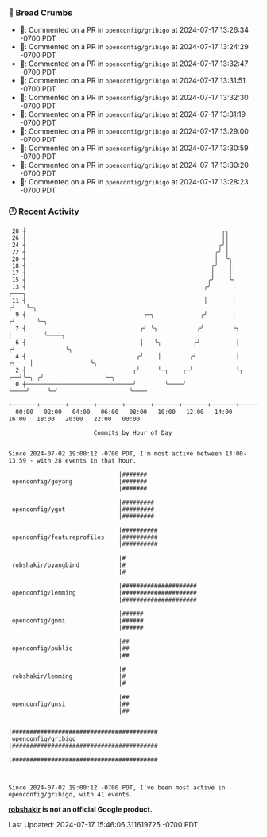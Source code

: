### 🍞 Bread Crumbs

 * 💬: Commented on a PR in  `openconfig/gribigo` at 2024-07-17 13:26:34 -0700 PDT
 * 💬: Commented on a PR in  `openconfig/gribigo` at 2024-07-17 13:24:29 -0700 PDT
 * 💬: Commented on a PR in  `openconfig/gribigo` at 2024-07-17 13:32:47 -0700 PDT
 * 💬: Commented on a PR in  `openconfig/gribigo` at 2024-07-17 13:31:51 -0700 PDT
 * 💬: Commented on a PR in  `openconfig/gribigo` at 2024-07-17 13:32:30 -0700 PDT
 * 💬: Commented on a PR in  `openconfig/gribigo` at 2024-07-17 13:31:19 -0700 PDT
 * 💬: Commented on a PR in  `openconfig/gribigo` at 2024-07-17 13:29:00 -0700 PDT
 * 💬: Commented on a PR in  `openconfig/gribigo` at 2024-07-17 13:30:59 -0700 PDT
 * 💬: Commented on a PR in  `openconfig/gribigo` at 2024-07-17 13:30:20 -0700 PDT
 * 💬: Commented on a PR in  `openconfig/gribigo` at 2024-07-17 13:28:23 -0700 PDT

### 🕘 Recent Activity
```
 28 ┼                                                       ╭╮
 26 ┤                                                       ││
 24 ┤                                                      ╭╯│
 22 ┤                                                     ╭╯ │
 20 ┤                                                     │  ╰╮
 18 ┤                                                    ╭╯   │
 17 ┤                                                    │    │
 15 ┤                                                   ╭╯    ╰╮
 13 ┤                                                  ╭╯      │                  ╭───╮
 11 ┤                                                  │       │                 ╭╯   ╰─╮
  9 ┤                                 ╭─╮             ╭╯       │                ╭╯      ╰─╮
  7 ┤                                ╭╯ ╰╮           ╭╯        ╰╮               │         ╰────╮
  6 ┤                                │   ╰╮         ╭╯          │              ╭╯              ╰╮
  4 ┤                               ╭╯    │        ╭╯           │        ╭╮    │                ╰╮
  2 ┤                              ╭╯     ╰─╮    ╭─╯            ╰╮    ╭──╯╰─╮ ╭╯                 ╰─╮
  0 ┼──────────────────────────────╯        ╰────╯               ╰────╯     ╰─╯                    ╰────
    +───────+───────+───────+───────+───────+───────+───────+───────+───────+───────+───────+───────+────
  00:00   02:00   04:00   06:00   08:00   10:00   12:00   14:00   16:00   18:00   20:00   22:00   00:00   

						Commits by Hour of Day


Since 2024-07-02 19:00:12 -0700 PDT, I'm most active between 13:00-13:59 - with 28 events in that hour.

```



```
                               |#######
 openconfig/goyang             |#######
                               |#######

                               |#########
 openconfig/ygot               |#########
                               |#########

                               |##########
 openconfig/featureprofiles    |##########
                               |##########

                               |#
 robshakir/pyangbind           |#
                               |#

                               |#####################
 openconfig/lemming            |#####################
                               |#####################

                               |######
 openconfig/gnmi               |######
                               |######

                               |##
 openconfig/public             |##
                               |##

                               |#
 robshakir/lemming             |#
                               |#

                               |##
 openconfig/gnsi               |##
                               |##

                               |#########################################
 openconfig/gribigo            |#########################################
                               |#########################################



Since 2024-07-02 19:00:12 -0700 PDT, I've been most active in openconfig/gribigo, with 41 events.

```
**[robshakir](mailto:robjs@google.com) is not an official Google product.**  


Last Updated: 2024-07-17 15:46:06.311619725 -0700 PDT
